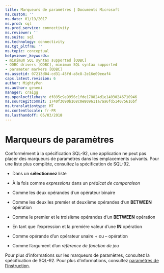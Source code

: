 ```yaml
---
title: Marqueurs de paramètres | Documents Microsoft
ms.custom: ''
ms.date: 01/19/2017
ms.prod: sql
ms.prod_service: connectivity
ms.reviewer: ''
ms.suite: sql
ms.technology: connectivity
ms.tgt_pltfrm: ''
ms.topic: conceptual
helpviewer_keywords:
- minimum SQL syntax supported [ODBC]
- ODBC drivers [ODBC], minimum SQL syntax supported
- parameter markers [ODBC]
ms.assetid: 07213d04-cd31-45fd-a8c8-2e16e09eeaf4
caps.latest.revision: 6
author: MightyPen
ms.author: genemi
manager: craigg
ms.openlocfilehash: df895c9e9956c1fde178824d1e14030246710946
ms.sourcegitcommit: 1740f3090b168c0e809611a7aa6fd514075616bf
ms.translationtype: MT
ms.contentlocale: fr-FR
ms.lasthandoff: 05/03/2018
---
```

# <a name="parameter-markers"></a>Marqueurs de paramètres
Conformément à la spécification SQL-92, une application ne peut pas placer des marqueurs de paramètres dans les emplacements suivants. Pour une liste plus complète, consultez la spécification de SQL-92.  
  
-   Dans un **sélectionnez** liste  
  
-   À la fois comme *expressions* dans un *prédicat de comparaison*  
  
-   Comme les deux opérandes d’un opérateur binaire  
  
-   Comme les deux les premier et deuxième opérandes d’un **BETWEEN** opération  
  
-   Comme le premier et le troisième opérandes d’un **BETWEEN** opération  
  
-   En tant que l’expression et la première valeur d’une **IN** opération  
  
-   Comme opérande d’un opérateur unaire + ou – opération  
  
-   Comme l’argument d’un *référence de fonction de jeu*  
  
 Pour plus d’informations sur les marqueurs de paramètres, consultez la spécification de SQL-92. Pour plus d’informations, consultez [paramètres de l’instruction](../../../odbc/reference/develop-app/statement-parameters.md).
